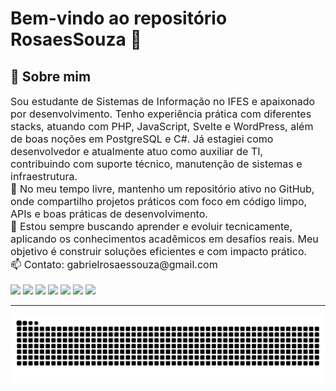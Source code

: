 # Bem-vindo ao repositório RosaesSouza 👋

## 🎯 Sobre mim

<p style="font-size: 16px;">
  Sou estudante de Sistemas de Informação no IFES e apaixonado por desenvolvimento. Tenho experiência prática com diferentes stacks, atuando com PHP, JavaScript, Svelte e WordPress, além de boas noções em PostgreSQL e C#. Já estagiei como desenvolvedor e atualmente atuo como auxiliar de TI, contribuindo com suporte técnico, manutenção de sistemas e infraestrutura.<br>
 🚀 No meu tempo livre, mantenho um repositório ativo no GitHub, onde compartilho projetos práticos com foco em código limpo, APIs e boas práticas de desenvolvimento.<br>
 🧠 Estou sempre buscando aprender e evoluir tecnicamente, aplicando os conhecimentos acadêmicos em desafios reais. Meu objetivo é construir soluções eficientes e com impacto prático.<br>
 📫 Contato: gabrielrosaessouza@gmail.com
</p>


<img src="https://github-readme-stats.vercel.app/api/top-langs?username=RosaesSouza&locale=pt-br&hide_title=false&layout=compact&card_width=320&langs_count=5&theme=gruvbox&hide_border=true" height="126" />
<img src="https://cdn.jsdelivr.net/gh/devicons/devicon/icons/javascript/javascript-original.svg" height="40" />
<img src="https://cdn.jsdelivr.net/gh/devicons/devicon/icons/html5/html5-original.svg" height="40" />
<img src="https://cdn.jsdelivr.net/gh/devicons/devicon/icons/css3/css3-original.svg" height="40" />
<img src="https://cdn.jsdelivr.net/gh/devicons/devicon/icons/svelte/svelte-original.svg" height="40" />
<img src="https://cdn.jsdelivr.net/gh/devicons/devicon/icons/python/python-original.svg" height="40" />
<img src="https://cdn.jsdelivr.net/gh/devicons/devicon/icons/csharp/csharp-original.svg" height="40" />

---

<p align="center">
  <img src="https://raw.githubusercontent.com/RosaesSouza/Readme/output/snake.svg" alt="Snake animation" />
</p>
